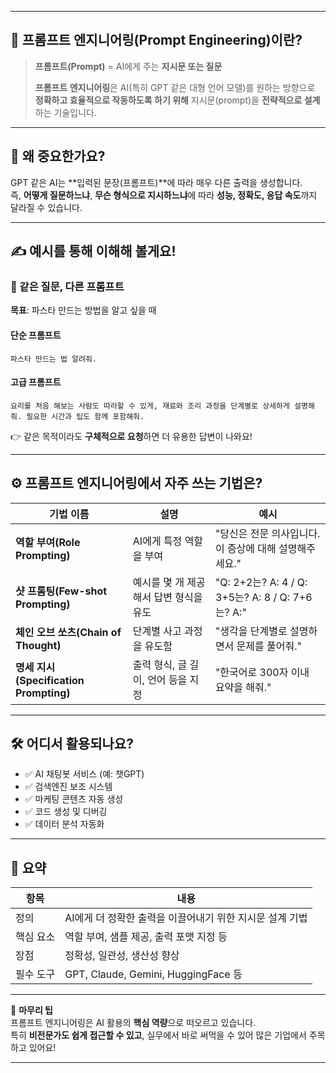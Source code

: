 
---

## 🧠 프롬프트 엔지니어링(Prompt Engineering)이란?

> **프롬프트(Prompt)** = AI에게 주는 **지시문 또는 질문**  
>  
> **프롬프트 엔지니어링**은 AI(특히 GPT 같은 대형 언어 모델)를 원하는 방향으로 **정확하고 효율적으로 작동하도록 하기 위해** 지시문(prompt)을 **전략적으로 설계**하는 기술입니다.

---

## 🧩 왜 중요한가요?

GPT 같은 AI는 **입력된 문장(프롬프트)**에 따라 매우 다른 출력을 생성합니다.  
즉, **어떻게 질문하느냐**, **무슨 형식으로 지시하느냐**에 따라 **성능, 정확도, 응답 속도**까지 달라질 수 있습니다.

---

## ✍️ 예시를 통해 이해해 볼게요!

### 🎯 같은 질문, 다른 프롬프트
**목표**: 파스타 만드는 방법을 알고 싶을 때

#### 단순 프롬프트
```
파스타 만드는 법 알려줘.
```

#### 고급 프롬프트
```
요리를 처음 해보는 사람도 따라할 수 있게, 재료와 조리 과정을 단계별로 상세하게 설명해줘. 필요한 시간과 팁도 함께 포함해줘.
```

👉 같은 목적이라도 **구체적으로 요청**하면 더 유용한 답변이 나와요!

---

## ⚙️ 프롬프트 엔지니어링에서 자주 쓰는 기법은?

| 기법 이름 | 설명 | 예시 |
|----------|------|------|
| **역할 부여(Role Prompting)** | AI에게 특정 역할을 부여 | "당신은 전문 의사입니다. 이 증상에 대해 설명해주세요." |
| **샷 프롬팅(Few-shot Prompting)** | 예시를 몇 개 제공해서 답변 형식을 유도 | "Q: 2+2는? A: 4 / Q: 3+5는? A: 8 / Q: 7+6는? A:" |
| **체인 오브 쏘츠(Chain of Thought)** | 단계별 사고 과정을 유도함 | "생각을 단계별로 설명하면서 문제를 풀어줘." |
| **명세 지시(Specification Prompting)** | 출력 형식, 글 길이, 언어 등을 지정 | "한국어로 300자 이내 요약을 해줘." |

---

## 🛠 어디서 활용되나요?

- ✅ AI 채팅봇 서비스 (예: 챗GPT)
- ✅ 검색엔진 보조 시스템
- ✅ 마케팅 콘텐츠 자동 생성
- ✅ 코드 생성 및 디버깅
- ✅ 데이터 분석 자동화

---

## 📌 요약

| 항목 | 내용 |
|------|------|
| 정의 | AI에게 더 정확한 출력을 이끌어내기 위한 지시문 설계 기법 |
| 핵심 요소 | 역할 부여, 샘플 제공, 출력 포맷 지정 등 |
| 장점 | 정확성, 일관성, 생산성 향상 |
| 필수 도구 | GPT, Claude, Gemini, HuggingFace 등 |

---

📘 **마무리 팁**  
프롬프트 엔지니어링은 AI 활용의 **핵심 역량**으로 떠오르고 있습니다.  
특히 **비전문가도 쉽게 접근할 수 있고**, 실무에서 바로 써먹을 수 있어 많은 기업에서 주목하고 있어요!

---
